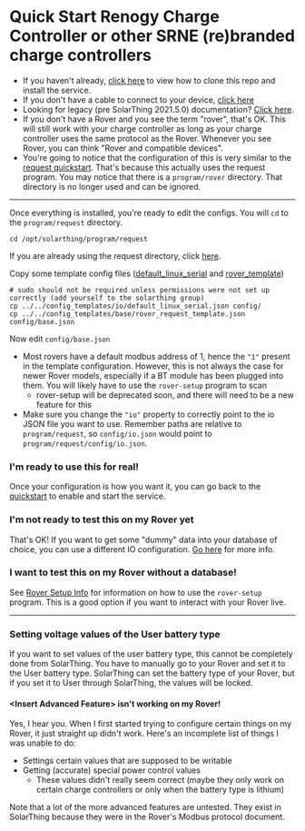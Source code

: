 # Quick Start Renogy Charge Controller or other SRNE (re)branded charge controllers
* If you haven't already, [click here](quickstart.md) to view how to clone this repo and install the service.
* If you don't have a cable to connect to your device, [click here](../solar/README.md#connecting-to-renogy-rover)
* Looking for legacy (pre SolarThing 2021.5.0) documentation? [Click here](./legacy_rover.md).
* If you don't have a Rover and you see the term "rover", that's OK. This will still work with your
charge controller as long as your charge controller uses the same protocol as the Rover. Whenever you see Rover,
you can think "Rover and compatible devices".
* You're going to notice that the configuration of this is very similar to the [request quickstart](./quickstart_request.md).
That's because this actually uses the request program. You may notice that there is a `program/rover` directory. That directory
is no longer used and can be ignored.

---

Once everything is installed, you're ready to edit the configs. You will `cd` to the `program/request` directory.
```
cd /opt/solarthing/program/request
```
If you are already using the request directory, click [here](./custom_directories.md).

Copy some template config files ([default_linux_serial](../../config_templates/io/default_linux_serial.json) and [rover_template](../../config_templates/base/rover_request_template.json))
```
# sudo should not be required unless permissions were not set up correctly (add yourself to the solarthing group)
cp ../../config_templates/io/default_linux_serial.json config/
cp ../../config_templates/base/rover_request_template.json config/base.json
```

Now edit `config/base.json`
* Most rovers have a default modbus address of 1, hence the `"1"` present in the template configuration. However,
this is not always the case for newer Rover models, especially if a BT module has been plugged into them. You will
likely have to use the `rover-setup` program to scan
  * rover-setup will be deprecated soon, and there will need to be a new feature for this
* Make sure you change the `"io"` property to correctly point to the io JSON file you want to use. Remember paths
are relative to `program/request`, so `config/io.json` would point to `program/request/config/io.json`.


### I'm ready to use this for real!
Once your configuration is how you want it, you can go back to the [quickstart](quickstart.md#configuration-continued) to enable and start the service.

### I'm not ready to test this on my Rover yet
That's OK! If you want to get some "dummy" data into your database of choice, you can use a different
IO configuration. [Go here](./rover_dummy.md) for more info.

### I want to test this on my Rover without a database!
See [Rover Setup Info](rover_setup_info.md) for information on how to use the `rover-setup` program.
This is a good option if you want to interact with your Rover live.

---

### Setting voltage values of the User battery type
If you want to set values of the user battery type, this cannot be completely done from SolarThing.
You have to manually go to your Rover and set it to the User battery type. SolarThing can set the battery type of
your Rover, but if you set it to User through SolarThing, the values will be locked.

#### \<Insert Advanced Feature\> isn't working on my Rover!
Yes, I hear you. When I first started trying to configure certain things on my Rover, it just straight up didn't work.
Here's an incomplete list of things I was unable to do:
* Settings certain values that are supposed to be writable
* Getting (accurate) special power control values
  * These values didn't really seem correct (maybe they only work on certain charge controllers or only when the battery type is lithium)

Note that a lot of the more advanced features are untested. They exist in SolarThing because they were in the
Rover's Modbus protocol document.
